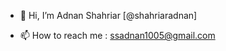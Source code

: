 - 👋 Hi, I’m Adnan Shahriar [@shahriaradnan]
<!---
- 👀 I’m interested in ...
- 🌱 I’m currently learning ...
- 💞️ I’m looking to collaborate on ...
--->
- 📫 How to reach me : ssadnan1005@gmail.com

<!---
shahriaradnan/shahriaradnan is a ✨ special ✨ repository because its `README.md` (this file) appears on your GitHub profile.
You can click the Preview link to take a look at your changes.
--->
